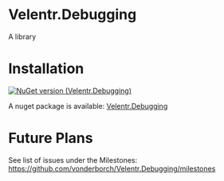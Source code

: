 # Velentr.Debugging
A library

# Installation
[![NuGet version (Velentr.Debugging)](https://img.shields.io/nuget/v/Velentr.Debugging.svg?style=flat-square)](https://www.nuget.org/packages/Velentr.Debugging/)

A nuget package is available: [Velentr.Debugging](https://www.nuget.org/packages/Velentr.Debugging/)

# Future Plans
See list of issues under the Milestones: https://github.com/vonderborch/Velentr.Debugging/milestones